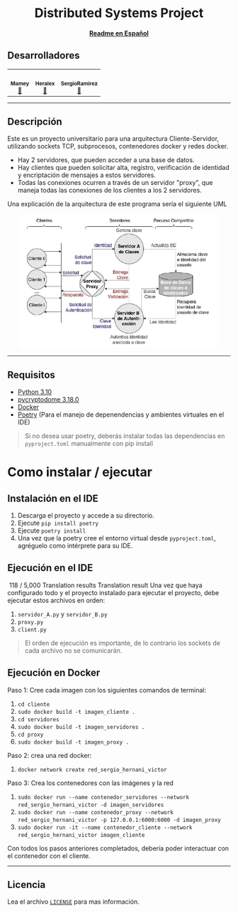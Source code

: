 <p align="center">
    <h1 align="center"> Distributed Systems Project</h1>
    <h4 align="center"><a href="docs/READMES.md">Readme en Español</a></h4>
</p>

## Desarrolladores
<table>
    <tbody>
        <tr>
            <td align="center"><a href="https://github.com/ImMamey" rel="nofollow"><img src="https://avatars.githubusercontent.com/u/32584037?v=4" width="150px;" alt="" style="max-width:100%;"><br><sub><b>Mamey</b></sub></a><br><a href="https://github.com/ImMamey/project-BDD/commits?author=ImMamey" title="Commits"><g-emoji class="g-emoji" alias="book" fallback-src="https://github.githubassets.com/images/icons/emoji/unicode/1f4d6.png">📖</g-emoji></a></td>
            <td align="center"><a href="https://github.com/heralex98" rel="nofollow"><img src="https://avatars.githubusercontent.com/u/106991487?v=4" width="150px;" alt="" style="max-width:100%;"><br><sub><b>Heralex</b></sub></a><br><a href="https://github.com/ImMamey/project-BDD/commits?author=ImMamey" title="Commits"><g-emoji class="g-emoji" alias="book" fallback-src="https://github.githubassets.com/images/icons/emoji/unicode/1f4d6.png">📖</g-emoji></a></td>
            <td align="center"><a href="https://github.com/ImMamey" rel="nofollow"><img src="https://avatars.githubusercontent.com/u/45183215?v=4" width="150px;" alt="" style="max-width:100%;"><br><sub><b>SergioRamirez</b></sub></a><br><a href="https://github.com/ImMamey/project-BDD/commits?author=ImMamey" title="Commits"><g-emoji class="g-emoji" alias="book" fallback-src="https://github.githubassets.com/images/icons/emoji/unicode/1f4d6.png">📖</g-emoji></a></td>
        </tr>
    </tbody>
</table>

---
## Descripción

Este es un proyecto universitario para una arquitectura Cliente-Servidor, utilizando sockets TCP, subprocesos, contenedores docker y redes docker.
* Hay 2 servidores, que pueden acceder a una base de datos.
* Hay clientes que pueden solicitar alta, registro, verificación de identidad y encriptación de mensajes a estos servidores.
* Todas las conexiones ocurren a través de un servidor "proxy", que maneja todas las conexiones de los clientes a los 2 servidores.

Una explicación de la arquitectura de este programa sería el siguiente UML
<p align="center">
    <img src="images\uml.jpg" title="uml" width="450">
</p>

---
## Requisitos
* [Python 3.10](https://www.python.org/downloads/)
* [pycryptodome 3.18.0](https://pycryptodome.readthedocs.io/en/latest/src/installation.html)
* [Docker](https://docs.docker.com/engine/install/)
* [Poetry](https://python-poetry.org/) (Para el manejo de depenendencias y ambientes virtuales en el IDE)

> Si no desea usar poetry, deberás instalar todas las dependencias en `pyproject.toml` manualmente con pip install
# Como instalar / ejecutar
## Instalación en el IDE
1. Descarga el proyecto y accede a su directorio.
2. Ejecute `pip install poetry`
3. Ejecute `poetry install`
4. Una vez que la poetry cree el entorno virtual desde `pyproject.toml`, agréguelo como intérprete para su IDE.
## Ejecución en el IDE

​
118 / 5,000
Translation results
Translation result
Una vez que haya configurado todo y el proyecto instalado para ejecutar el proyecto, debe ejecutar estos archivos en orden:
1. `servidor_A.py` y `servidor_B.py`
2. `proxy.py`
3. `client.py`
> El orden de ejecución es importante, de lo contrario los sockets de cada archivo no se comunicarán.
## Ejecución en Docker
 Paso 1: Cree cada imagen con los siguientes comandos de terminal:
1. `cd cliente`
2. `sudo docker build -t imagen_cliente .`
3. `cd servidores`
4. `sudo docker build -t imagen_servidores .`
5. `cd proxy` 
6. `sudo docker build -t imagen_proxy .`

Paso 2: crea una red docker:
1. `docker network create red_sergio_hernani_victor`

Paso 3: Crea los contenedores con las imágenes y la red

1. `sudo docker run --name contenedor_servidores --network red_sergio_hernani_victor -d imagen_servidores`
2. `sudo docker run --name contenedor_proxy --network red_sergio_hernani_victor -p 127.0.0.1:6000:6000 -d imagen_proxy`
3. `sudo docker run -it --name contenedor_cliente --network red_sergio_hernani_victor imagen_cliente`

Con todos los pasos anteriores completados, debería poder interactuar con el contenedor con el cliente.

---
## Licencia
Lea el archivo [`LICENSE`](docs/LICENSE) para mas información.
